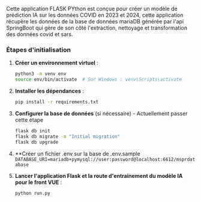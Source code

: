 Cette application FLASK PYthon est conçue pour créer un modèle de prédiction IA sur les données COVID en 2023 et 2024, cette application récupère les données de la base de données mariaDB générée par l'api SpringBoot qui gère de son côté l'extraction, nettoyage et transformation des données covid et sars.

### Étapes d'initialisation

1. **Créer un environnement virtuel** :
   ```bash
   python3 -m venv env
   source env/bin/activate  # Sur Windows : venv\Scripts\activate
   ```

2. **Installer les dépendances** :
   ```bash
   pip install -r requirements.txt
   ```

3. **Configurer la base de données** (si nécessaire)  - Actuellement passer cette étape
   ```bash
   flask db init
   flask db migrate -m "Initial migration"
   flask db upgrade
   ```
4. **Créer un fichier .env sur la base de .env.sample
```DATABASE_URI=mariadb+pymysql://user:password@localhost:6612/msprdatabase```

4. **Lancer l'application Flask et la route d'entrainement du modèle IA pour le front VUE** :
   ```bash
   python run.py
   ```
